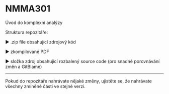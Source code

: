 # NMMA301
Úvod do komplexní analýzy

Struktura repozitáře:

► .zip file obsahující zdrojový kód

► zkompilované PDF

► složka zdroj obsahující rozbalený source code (pro snadné porovnávání změn a GitBlame)

-------------------------------------------------------------

Pokud do repozitáře nahrávate nějaké změny, ujistěte se, že nahrávate všechny zmíněné části ve stejné verzi.
